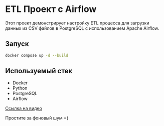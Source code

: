# ETL Проект с Airflow

Этот проект демонстрирует настройку ETL процесса для загрузки данных из CSV файлов в PostgreSQL с использованием Apache Airflow.

## Запуск

```bash
docker compose up -d --build
```

## Используемый стек

- Docker
- Python
- PostgreSQL
- Airflow

[Ссылка на видео](https://disk.yandex.ru/i/qnzUkkgsK8BWaw)

Простите за фоновый шум =(